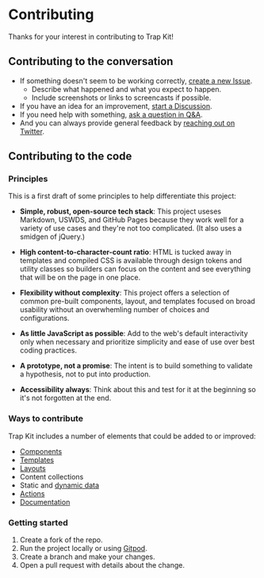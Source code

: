 # Contributing

Thanks for your interest in contributing to Trap Kit!

## Contributing to the conversation

- If something doesn't seem to be working correctly, [create a new Issue](https://github.com/pglevy/trapkit/issues).
  - Describe what happened and what you expect to happen.
  - Include screenshots or links to screencasts if possible.
- If you have an idea for an improvement, [start a Discussion](https://github.com/pglevy/trapkit/discussions/categories/ideas).
- If you need help with something, [ask a question in Q&A](https://github.com/pglevy/trapkit/discussions/categories/q-a).
- And you can always provide general feedback by [reaching out on Twitter](https://twitter.com/TrapKitCo).

## Contributing to the code

### Principles

This is a first draft of some principles to help differentiate this project:

- **Simple, robust, open-source tech stack**: This project useses Markdown, USWDS, and GitHub Pages because they work well for a variety of use cases and they're not too complicated. (It also uses a smidgen of jQuery.)

- **High content-to-character-count ratio**: HTML is tucked away in templates and compiled CSS is available through design tokens and utility classes so builders can focus on the content and see everything that will be on the page in one place.

- **Flexibility without complexity**: This project offers a selection of common pre-built components, layout, and templates focused on broad usability without an overwhemling number of choices and configurations.

- **As little JavaScript as possible**: Add to the web's default interactivity only when necessary and prioritize simplicity and ease of use over best coding practices.

- **A prototype, not a promise**: The intent is to build something to validate a hypothesis, not to put into production.

- **Accessibility always**: Think about this and test for it at the beginning so it's not forgotten at the end.

### Ways to contribute

Trap Kit includes a number of elements that could be added to or improved:

- [Components](https://github.com/pglevy/trapkit/wiki/Components)
- [Templates](https://github.com/pglevy/trapkit/wiki/Templates)
- [Layouts](https://github.com/pglevy/trapkit/wiki/Layouts)
- Content collections
- Static and [dynamic data](https://github.com/pglevy/trapkit/wiki/Data)
- [Actions](https://github.com/pglevy/trapkit/wiki/Actions)
- [Documentation](https://github.com/pglevy/trapkit/wiki)

### Getting started
1. Create a fork of the repo.
1. Run the project locally or using [Gitpod](https://www.loom.com/share/d59bf0f16ab444e19d58ec3e64df87d5).
1. Create a branch and make your changes.
1. Open a pull request with details about the change.